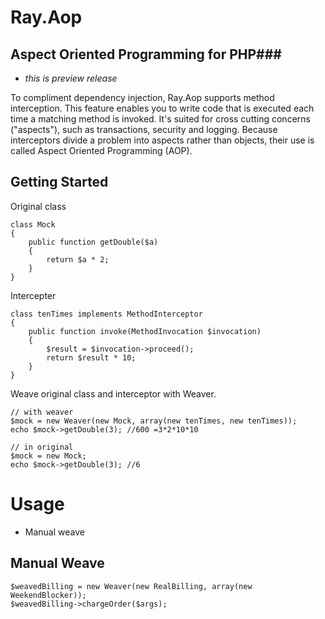 # Ray.Aop
## Aspect Oriented Programming for PHP###

 * _this is preview release_

To compliment dependency injection, Ray.Aop supports method interception. This feature enables you to write code that is executed each time a matching method is invoked. It's suited for cross cutting concerns ("aspects"), such as transactions, security and logging. Because interceptors divide a problem into aspects rather than objects, their use is called Aspect Oriented Programming (AOP).

## Getting Started

Original class

	class Mock
	{
	    public function getDouble($a)
	    {
	        return $a * 2;
	    }
	}

Intercepter

	class tenTimes implements MethodInterceptor
	{
	    public function invoke(MethodInvocation $invocation)
	    {
	        $result = $invocation->proceed();
	        return $result * 10;
	    }
	}

Weave original class and interceptor with Weaver.

	// with weaver
	$mock = new Weaver(new Mock, array(new tenTimes, new tenTimes));
	echo $mock->getDouble(3); //600 =3*2*10*10

	// in original
	$mock = new Mock;
	echo $mock->getDouble(3); //6

# Usage

 * Manual weave

## Manual Weave

	$weavedBilling = new Weaver(new RealBilling, array(new WeekendBlocker));
	$weavedBilling->chargeOrder($args);